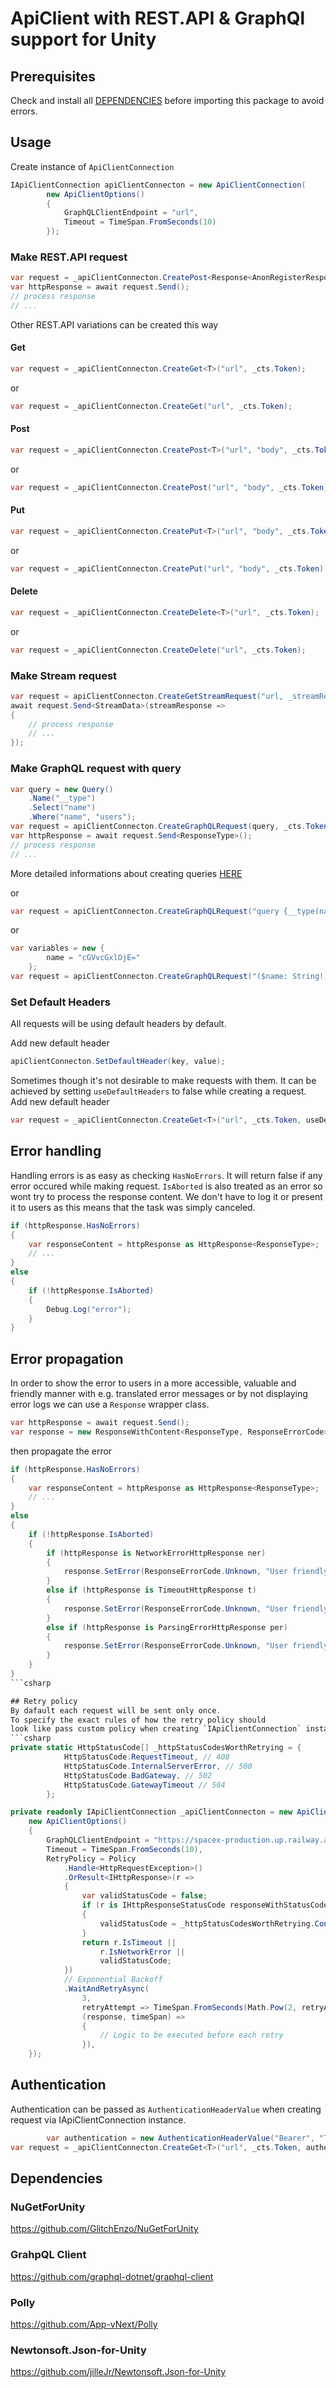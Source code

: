 # ApiClient with REST.API & GraphQl support for Unity

## Prerequisites
Check and install all [DEPENDENCIES](#dependencies) before importing this package to avoid errors.

## Usage
Create instance of `ApiClientConnection`
```csharp
IApiClientConnection apiClientConnecton = new ApiClientConnection(
        new ApiClientOptions()
        {
            GraphQLClientEndpoint = "url",
            Timeout = TimeSpan.FromSeconds(10)
        });
```

### Make REST.API request
```csharp
var request = _apiClientConnecton.CreatePost<Response<AnonRegisterResponse>>("url", null, _cts.Token);
var httpResponse = await request.Send();
// process response
// ...
```
Other REST.API variations can be created this way

#### Get
```csharp
var request = _apiClientConnecton.CreateGet<T>("url", _cts.Token);
```
or
```csharp
var request = _apiClientConnecton.CreateGet("url", _cts.Token);
```
#### Post
```csharp
var request = _apiClientConnecton.CreatePost<T>("url", "body", _cts.Token);
```
or
```csharp
var request = _apiClientConnecton.CreatePost("url", "body", _cts.Token);
```
#### Put
```csharp
var request = _apiClientConnecton.CreatePut<T>("url", "body", _cts.Token);
```
or
```csharp
var request = _apiClientConnecton.CreatePut("url", "body", _cts.Token);
```
#### Delete
```csharp
var request = _apiClientConnecton.CreateDelete<T>("url", _cts.Token);
```
or
```csharp
var request = _apiClientConnecton.CreateDelete("url", _cts.Token);
```

### Make Stream request
```csharp
var request = apiClientConnecton.CreateGetStreamRequest("url, _streamRequestCts.Token);
await request.Send<StreamData>(streamResponse =>
{
    // process response
    // ...
});
```

### Make GraphQL request with query
```csharp
var query = new Query()
    .Name("__type")
    .Select("name")
    .Where("name", "users");
var request = apiClientConnecton.CreateGraphQLRequest(query, _cts.Token);
var httpResponse = await request.Send<ResponseType>();
// process response
// ...
```
More detailed informations about creating queries [HERE](GraphQLQueryBuilder/README.md)

or

```csharp
var request = apiClientConnecton.CreateGraphQLRequest("query {__type(name:\"users\"){name}}", _cts.Token);
```
or
```csharp
var variables = new {
        name = "cGVvcGxlOjE="
    };
var request = apiClientConnecton.CreateGraphQLRequest("($name: String!) {__type(name: $name) { name }}", variables, _cts.Token);
```

### Set Default Headers
All requests will be using default headers by default.

Add new default header
```csharp
apiClientConnecton.SetDefaultHeader(key, value);
```

Sometimes though it's not desirable to make requests with them.
It can be achieved by setting `useDefaultHeaders` to false while creating
a request.
 Add new default header
```csharp
var request = _apiClientConnecton.CreateGet<T>("url", _cts.Token, useDefaultHeaders: false);
```

## Error handling
Handling errors is as easy as checking `HasNoErrors`. 
It will return false if any error occured while making request.
`IsAborted` is also treated as an error so wont try to process the
response content. 
We don't have to log it or present it to users as this means that 
the task was simply canceled.
```csharp
if (httpResponse.HasNoErrors)
{
    var responseContent = httpResponse as HttpResponse<ResponseType>;
    // ...
}
else
{
    if (!httpResponse.IsAborted)
    {
        Debug.Log("error");
    }
}
```

## Error propagation
In order to show the error to users in a more accessible, valuable and friendly manner
with e.g. translated error messages or by not displaying error logs we can use a 
`Response` wrapper class.
```csharp
var httpResponse = await request.Send();
var response = new ResponseWithContent<ResponseType, ResponseErrorCode>(httpResponse);
```
then propagate the error
```csharp
if (httpResponse.HasNoErrors)
{
    var responseContent = httpResponse as HttpResponse<ResponseType>;
    // ...
}
else
{
    if (!httpResponse.IsAborted)
    {
        if (httpResponse is NetworkErrorHttpResponse ner)
        {
            response.SetError(ResponseErrorCode.Unknown, "User friendly Network Error message");
        }
        else if (httpResponse is TimeoutHttpResponse t)
        {
            response.SetError(ResponseErrorCode.Unknown, "User friendly Timeout Error message");
        }
        else if (httpResponse is ParsingErrorHttpResponse per)
        {
            response.SetError(ResponseErrorCode.Unknown, "User friendly Content Parsing Error message");
        }
    }
}
```csharp

## Retry policy
By dafault each request will be sent only once.
To specify the exact rules of how the retry policy should
look like pass custom policy when creating `IApiClientConnection` instance.
```csharp
private static HttpStatusCode[] _httpStatusCodesWorthRetrying = {
            HttpStatusCode.RequestTimeout, // 408
            HttpStatusCode.InternalServerError, // 500
            HttpStatusCode.BadGateway, // 502
            HttpStatusCode.GatewayTimeout // 504
        };

private readonly IApiClientConnection _apiClientConnecton = new ApiClientConnection(
    new ApiClientOptions()
    {
        GraphQLClientEndpoint = "https://spacex-production.up.railway.app/",
        Timeout = TimeSpan.FromSeconds(10),
        RetryPolicy = Policy
            .Handle<HttpRequestException>()
            .OrResult<IHttpResponse>(r =>
            {
                var validStatusCode = false;
                if (r is IHttpResponseStatusCode responseWithStatusCode)
                {
                    validStatusCode = _httpStatusCodesWorthRetrying.Contains(responseWithStatusCode.StatusCode);
                }
                return r.IsTimeout ||
                    r.IsNetworkError ||
                    validStatusCode;
            })
            // Exponential Backoff
            .WaitAndRetryAsync(
                3,
                retryAttempt => TimeSpan.FromSeconds(Math.Pow(2, retryAttempt)),
                (response, timeSpan) =>
                {
                    // Logic to be executed before each retry
                }),
    });
```

## Authentication
Authentication can be passed as `AuthenticationHeaderValue` when creating request via
IApiClientConnection instance.
```csharp
        var authentication = new AuthenticationHeaderValue("Bearer", "Token");
var request = _apiClientConnecton.CreateGet<T>("url", _cts.Token, authentication: authentication);
```


## Dependencies

### NuGetForUnity
https://github.com/GlitchEnzo/NuGetForUnity

### GrahpQL Client
https://github.com/graphql-dotnet/graphql-client

### Polly
https://github.com/App-vNext/Polly

### Newtonsoft.Json-for-Unity
https://github.com/jilleJr/Newtonsoft.Json-for-Unity